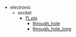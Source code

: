 * electronic
  * socket
    * [11_pin](electronic/socket/11_pin)
      * [through_hole](electronic/socket/11_pin/through_hole)
      * [through_hole_long](electronic/socket/11_pin/through_hole/through_hole_long)
